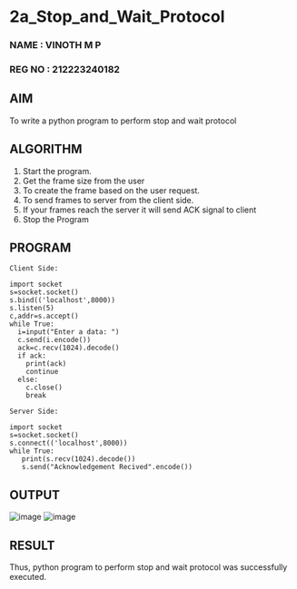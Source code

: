 # 2a_Stop_and_Wait_Protocol
### NAME : VINOTH M P
### REG NO : 212223240182
## AIM 
To write a python program to perform stop and wait protocol
## ALGORITHM
1. Start the program.
2. Get the frame size from the user
3. To create the frame based on the user request.
4. To send frames to server from the client side.
5. If your frames reach the server it will send ACK signal to client
6. Stop the Program
## PROGRAM
```
Client Side:

import socket
s=socket.socket()
s.bind(('localhost',8000))
s.listen(5)
c,addr=s.accept()
while True:
  i=input("Enter a data: ")
  c.send(i.encode())
  ack=c.recv(1024).decode()
  if ack:
    print(ack)
    continue
  else:
    c.close()
    break
```
```
Server Side:

import socket
s=socket.socket()
s.connect(('localhost',8000))
while True:
   print(s.recv(1024).decode())
   s.send("Acknowledgement Recived".encode())
```

## OUTPUT
![image](https://github.com/user-attachments/assets/abc5a201-277c-4cd2-a207-28c64a922c28)
![image](https://github.com/user-attachments/assets/1a8f9e01-c12e-4e90-9f88-9fcdc9a60781)

## RESULT
Thus, python program to perform stop and wait protocol was successfully executed.
